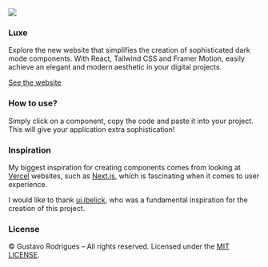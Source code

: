 <img src="/public/open-graphs/og-luxe-website.png" />

### Luxe

Explore the new website that simplifies the creation of sophisticated dark mode components. With React, Tailwind CSS and Framer Motion, easily achieve an elegant and modern aesthetic in your digital projects.

<a href="https://luxeui.com">
  See the website
</a>

### How to use?

Simply click on a component, copy the code and paste it into your project. This will give your application extra sophistication!

### Inspiration

My biggest inspiration for creating components comes from looking at [Vercel](https://vercel.com/home) websites, such as [Next.js](https://nextjs.org), which is fascinating when it comes to user experience.

I would like to thank [ui.ibelick](https://ui.ibelick.com), who was a fundamental inspiration for the creation of this project.

### License

© Gustavo Rodrigues – All rights reserved. Licensed under the [MIT LICENSE](https://github.com/guhrodrrigues/luxe/blob/main/LICENSE).
